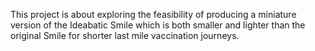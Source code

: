 This project is about exploring the feasibility of producing a miniature version of the Ideabatic Smile which is both smaller and lighter than the original Smile for shorter last mile vaccination journeys.
